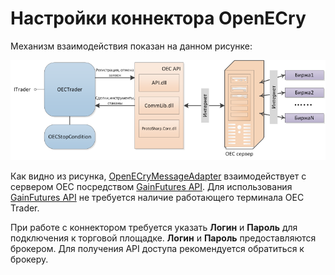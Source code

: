 # Настройки коннектора OpenECry

Механизм взаимодействия показан на данном рисунке:

![OECTrader](../../../../../images/oectrader.png)

Как видно из рисунка, [OpenECryMessageAdapter](xref:StockSharp.OpenECry.OpenECryMessageAdapter) взаимодействует с сервером OEC посредством [GainFutures API](https://gainfutures.com/gainfuturesapi). Для использования [GainFutures API](https://gainfutures.com/gainfuturesapi) не требуется наличие работающего терминала OEC Trader.

При работе с коннектором требуется указать **Логин** и **Пароль** для подключения к торговой площадке. **Логин** и **Пароль** предоставляются брокером. Для получения API доступа рекомендуется обратиться к брокеру.
